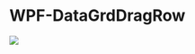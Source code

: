 # WPF-DataGrdDragRow
![](https://img2020.cnblogs.com/blog/1310644/202107/1310644-20210717145110542-183019204.gif)
